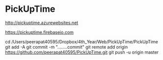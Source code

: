 # PickUpTime

http://pickuptime.azurewebsites.net

https://pickuptime.firebaseio.com

cd /Users/peerapat40595/Dropbox/4th_Year/Web/PickUpTime/PickUpTime
git add -A
git commit -m "........commit"
git remote add origin https://github.com/peerapat40595/PickUpTime.git
git push -u origin master